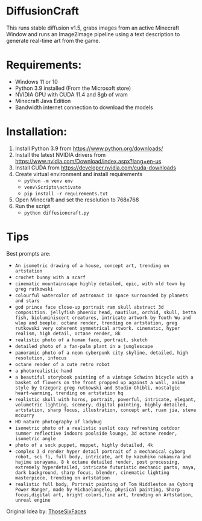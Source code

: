 # DiffusionCraft

This runs stable diffusion v1.5, grabs images from an active Minecraft Window and runs an Image2Image pipeline using a text description to generate real-time art from the game.

# Requirements:
- Windows 11 or 10
- Python 3.9 installed (From the Microsoft store)
- NVIDIA GPU with CUDA 11.4 and 8gb of vram
- Minecraft Java Edition
- Bandwidth internet connection to download the models

# Installation:

1. Install Python 3.9 from https://www.python.org/downloads/
2. Install the latest NVIDIA drivers from https://www.nvidia.com/Download/index.aspx?lang=en-us
3. Install CUDA from https://developer.nvidia.com/cuda-downloads
4. Create virtual environment and install requirements
    - `python -m venv env`
    - `venv\Scripts\activate`
    - `pip install -r requirements.txt`
5. Open Minecraft and set the resolution to 768x768
6. Run the script
    - `python diffusioncraft.py`

# Tips

Best prompts are:
- `An isometric drawing of a house, concept art, trending on artstation`
- `crochet bunny with a scarf`
- `cinematic mountainscape highly detailed, epic, with old town by greg rutkowski`
- `colourful watercolor of astronaut in space surrounded by planets and stars`
- `god prince face close-up portrait ram skull abstract 3d composition. jellyfish phoenix head, nautilus, orchid, skull, betta fish, bioluminiscent creatures, intricate artwork by Tooth Wu and wlop and beeple. octane render, trending on artstation, greg rutkowski very coherent symmetrical artwork. cinematic, hyper realism, high detail, octane render, 8k`
- `realistic photo of a human face, portrait, sketch`
- `detailed photo of a fan-palm plant in a junglescape`
- `panoramic photo of a neon cyberpunk city skyline, detailed, high resolution, infocus`
- `octane render of a cute retro robot`
- `a photorealistic hand`
- `a beautiful storybook painting of a vintage Schwinn bicycle with a basket of flowers on the front propped up against a wall, anime style by Grzegorz greg rutkowski and Studio Ghibli, nostalgic heart-warming, trending on artstation hq`
- `realistic skull with horns, portrait, powerful, intricate, elegant, volumetric lighting, scenery, digital painting, highly detailed, artstation, sharp focus, illustration, concept art, ruan jia, steve mccurry`
- `HD nature photography of ladybug`
- `isometric photo of a realistic sunlit cozy refreshing outdoor summer reflective indoors poolside lounge, 3d octane render, isometric angle`
- `photo of a sock puppet, muppet, highly detailed, 4k`
- `complex 3 d render hyper detail portrait of a mechanical cyborg robot, sci fi, full body, intricate, art by kazuhiko nakamura and hajime sorayama, 8 k octane detailed render, post processing, extremely hyperdetailed, intricate futuristic mechanic parts, maya, dark background, sharp focus, blender, cinematic lighting masterpiece, trending on artstation`
- `realistic full body, Portrait painting of Tom Hiddleston as Cyborg Power Ranger, made by Michaelangelo, physical painting, Sharp focus,digital art, bright colors,fine art, trending on Artstation, unreal engine`

Original Idea by: [ThoseSixFaces](github.com/TSFSean)

